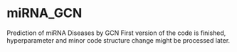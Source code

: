 # miRNA_GCN
Prediction of miRNA Diseases by GCN
First version of the code is finished, hyperparameter and minor code structure change might be processed later.
